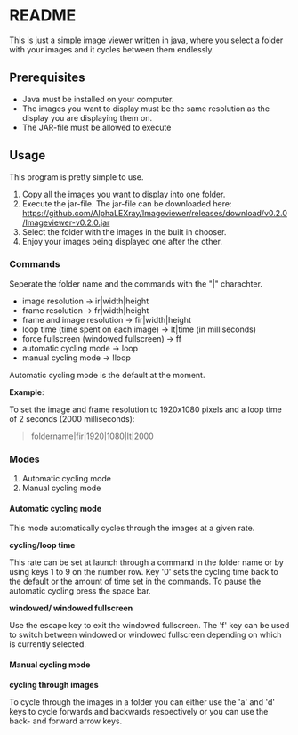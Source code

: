 # README

This is just a simple image viewer written in java, where you select a folder with your images and it cycles between them endlessly.

## Prerequisites

- Java must be installed on your computer.
- The images you want to display must be the same resolution as the display you are displaying them on.
- The JAR-file must be allowed to execute

## Usage

This program is pretty simple to use.

1. Copy all the images you want to display into one folder.
2. Execute the jar-file. The jar-file can be downloaded here: https://github.com/AlphaLEXray/Imageviewer/releases/download/v0.2.0/Imageviewer-v0.2.0.jar
3. Select the folder with the images in the built in chooser.
4. Enjoy your images being displayed one after the other.

### Commands

Seperate the folder name and the commands with the "|" charachter.

- image resolution &rarr; ir|width|height
- frame resolution &rarr; fr|width|height
- frame and image resolution &rarr; fir|width|height
- loop time (time spent on each image) &rarr; lt|time (in milliseconds)
- force fullscreen (windowed fullscreen) &rarr; ff
- automatic cycling mode &rarr; loop
- manual cycling mode &rarr; !loop

Automatic cycling mode is the default at the moment.

**Example**:

To set the image and frame resolution to 1920x1080 pixels and a loop time of 2 seconds (2000 milliseconds):

> foldername|fir|1920|1080|lt|2000

### Modes

1. Automatic cycling mode
2. Manual cycling mode

#### Automatic cycling mode

This mode automatically cycles through the images at a given rate. 

**cycling/loop time**

This rate can be set at launch through a command in the folder name or by using keys 1 to 9 on the number row. Key '0' sets the cycling time back to the default or the amount of time set in the commands. To pause the automatic cycling press the space bar.

**windowed/ windowed fullscreen**

Use the escape key to exit the windowed fullscreen. The 'f' key can be used to switch between windowed or windowed fullscreen depending on which is currently selected.

#### Manual cycling mode

**cycling through images**

To cycle through the images in a folder you can either use the 'a' and 'd' keys to cycle forwards and backwards respectively or you can use the back- and forward arrow keys.
